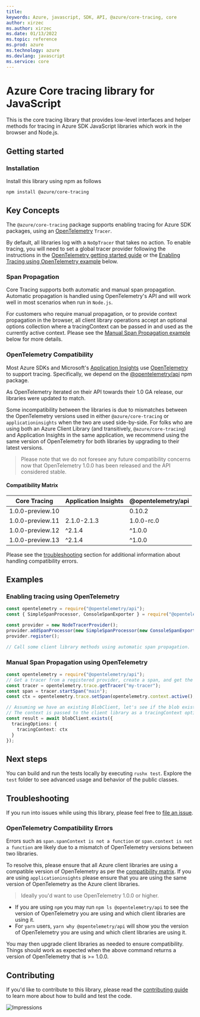 ```yaml
---
title: 
keywords: Azure, javascript, SDK, API, @azure/core-tracing, core
author: xirzec
ms.author: xirzec
ms.date: 01/13/2022
ms.topic: reference
ms.prod: azure
ms.technology: azure
ms.devlang: javascript
ms.service: core
---
```

# Azure Core tracing library for JavaScript

This is the core tracing library that provides low-level interfaces and helper methods for tracing in Azure SDK JavaScript libraries which work in the browser and Node.js.

## Getting started

### Installation

Install this library using npm as follows

```
npm install @azure/core-tracing
```

## Key Concepts

The `@azure/core-tracing` package supports enabling tracing for Azure SDK packages, using an [OpenTelemetry](https://opentelemetry.io/) `Tracer`.

By default, all libraries log with a `NoOpTracer` that takes no action. To enable tracing, you will need to set a global tracer provider following the instructions in the [OpenTelemetry getting started guide](https://opentelemetry.io/docs/js/getting_started/nodejs) or the [Enabling Tracing using OpenTelemetry example](#enabling-tracing-using-opentelemetry) below.

### Span Propagation

Core Tracing supports both automatic and manual span propagation. Automatic propagation is handled using OpenTelemetry's API and will work well in most scenarios when run in `Node.js`.

For customers who require manual propagation, or to provide context propagation in the browser, all client library operations accept an optional options collection where a tracingContext can be passed in and used as the currently active context. Please see the [Manual Span Propagation example](#manual-span-propagation-using-opentelemetry) below for more details.

### OpenTelemetry Compatibility

Most Azure SDKs and Microsoft's [Application Insights](https://www.npmjs.com/package/applicationinsights) use [OpenTelemetry](https://opentelemetry.io/) to support tracing. Specifically, we depend on the [@opentelemetry/api](https://www.npmjs.com/package/@opentelemetry/api) npm package.

As OpenTelemetry iterated on their API towards their 1.0 GA release, our libraries were updated to match.

Some incompatibility between the libraries is due to mismatches between the OpenTelemetry versions used in either `@azure/core-tracing` or `applicationinsights` when the two are used side-by-side. For folks who are using both an Azure Client Library (and transitively, `@azure/core-tracing`) and Application Insights in the same application, we recommend using the same version of OpenTelemetry for both libraries by upgrading to their latest versions.

> Please note that we do not foresee any future compatibility concerns now that OpenTelemetry 1.0.0 has been released and the API considered stable.

#### Compatibility Matrix

| Core Tracing     | Application Insights | @opentelemetry/api |
| ---------------- | -------------------- | ------------------ |
| 1.0.0-preview.10 |                      | 0.10.2             |
| 1.0.0-preview.11 | 2.1.0-2.1.3          | 1.0.0-rc.0         |
| 1.0.0-preview.12 | ^2.1.4               | ^1.0.0             |
| 1.0.0-preview.13 | ^2.1.4               | ^1.0.0             |

Please see the [troubleshooting](#troubleshooting) section for additional information about handling compatibility errors.

## Examples

### Enabling tracing using OpenTelemetry

```ts
const opentelemetry = require("@opentelemetry/api");
const { SimpleSpanProcessor, ConsoleSpanExporter } = require("@opentelemetry/tracing");

const provider = new NodeTracerProvider();
provider.addSpanProcessor(new SimpleSpanProcessor(new ConsoleSpanExporter()));
provider.register();

// Call some client library methods using automatic span propagation.
```

### Manual Span Propagation using OpenTelemetry

```ts
const opentelemetry = require("@opentelemetry/api");
// Get a tracer from a registered provider, create a span, and get the current context
const tracer = opentelemetry.trace.getTracer("my-tracer");
const span = tracer.startSpan("main");
const ctx = opentelemetry.trace.setSpan(opentelemetry.context.active(), span);

// Assuming we have an existing BlobClient, let's see if the blob exists.
// The context is passed to the client library as a tracingContext option and will be propagated downstream to any child spans.
const result = await blobClient.exists({
  tracingOptions: {
    tracingContext: ctx
  }
});
```

## Next steps

You can build and run the tests locally by executing `rushx test`. Explore the `test` folder to see advanced usage and behavior of the public classes.

## Troubleshooting

If you run into issues while using this library, please feel free to [file an issue](https://github.com/Azure/azure-sdk-for-js/issues/new).

### OpenTelemetry Compatibility Errors

Errors such as `span.spanContext is not a function` or `span.context is not a function` are likely due to a mismatch of OpenTelemetry versions between two libraries.

To resolve this, please ensure that all Azure client libraries are using a compatible version of OpenTelemetry as per the [compatibility matrix](#compatibility-matrix). If you are using `applicationinsights` please ensure that you are using the same version of OpenTelemetry as the Azure client libraries.

> Ideally you'd want to use OpenTelemetry 1.0.0 or higher.

- If you are using `npm` you may run `npm ls @opentelemetry/api` to see the version of OpenTelemetry you are using and which client libraries are using it.
- For `yarn` users, `yarn why @opentelemetry/api` will show you the version of OpenTelemetry you are using and which client libraries are using it.

You may then upgrade client libraries as needed to ensure compatibility. Things should work as expected when the above command returns a version of OpenTelemetry that is >= 1.0.0.

## Contributing

If you'd like to contribute to this library, please read the [contributing guide](https://github.com/Azure/azure-sdk-for-js/blob/main/CONTRIBUTING.md) to learn more about how to build and test the code.

![Impressions](https://azure-sdk-impressions.azurewebsites.net/api/impressions/azure-sdk-for-js%2Fsdk%2Fcore%2Fcore-tracing%2FREADME.png)

